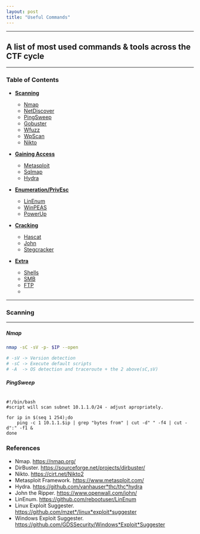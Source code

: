 ```yaml
---
layout: post
title: "Useful Commands"
---
```



-----

## A list of most used commands & tools across the CTF cycle


----

### Table of Contents

* **[Scanning](#scanning)**
    * [Nmap](#nmap)
    * [NetDiscover](#netdiscover)
    * [PingSweep](#pingsweep)
    * [Gobuster](#gobuster)
    * [Wfuzz](#wfuzz)
    * [WpScan](#wpscan)
    * [Nikto](#nikto)


* **[Gaining Access](#gaining-access)**
    * [Metasploit](#metasploit)
    * [Sqlmap](#sqlmap)
    * [Hydra](#hydra)


* **[Enumeration/PrivEsc](#enumeration/privesc)**
    * [LinEnum](#linenum)
    * [WinPEAS](#winpeas)
    * [PowerUp](#powerup)

* **[Cracking](#cracking)**
    * [Hascat](#hashcat)
    * [John](#john)
    * [Stegcracker](#stegcracker)

* **[Extra](#extra)**
    * [Shells](#shells)
    * [SMB](#smb)
    * [FTP](#ftp)
    * 



------------------------------

### Scanning 

-----------
##### Nmap


```bash
nmap -sC -sV -p- $IP --open

# -sV -> Version detection
# -sC -> Execute default scripts
# -A  -> OS detection and traceroute + the 2 above(sC,sV)
```


##### PingSweep

```vim

#!/bin/bash
#script will scan subnet 10.1.1.0/24 - adjust apropriately.

for ip in $(seq 1 254);do
    ping -c 1 10.1.1.$ip | grep "bytes from" | cut -d" " -f4 | cut -d":" -f1 &
done
```

### References
* Nmap. https://nmap.org/
* DirBuster. https://sourceforge.net/projects/dirbuster/
* Nikto. https://cirt.net/Nikto2
* Metasploit Framework. https://www.metasploit.com/
* Hydra. https://github.com/vanhauser*thc/thc*hydra
* John the Ripper. https://www.openwall.com/john/
* LinEnum. https://github.com/rebootuser/LinEnum
* Linux Exploit Suggester. https://github.com/mzet*/linux*exploit*suggester
* Windows Exploit Suggester. https://github.com/GDSSecurity/Windows*Exploit*Suggester
